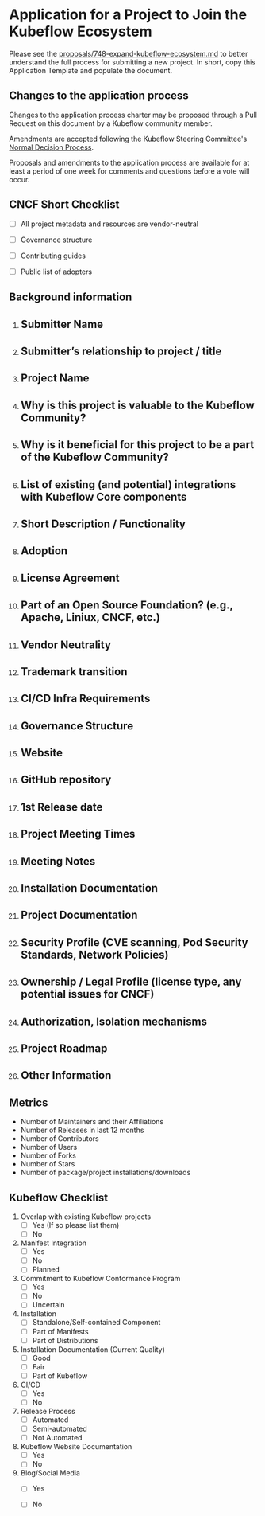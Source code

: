 # Application for a Project to Join the Kubeflow Ecosystem

Please see the [proposals/748-expand-kubeflow-ecosystem.md](Documentation) to
better understand the full process for submitting a new project.
In short, copy this Application Template and populate the document.


## Changes to the application process
Changes to the application process charter may be proposed through a Pull Request
on this document by a Kubeflow community member.

Amendments are accepted following the Kubeflow Steering Committee's [Normal Decision Process](../KUBEFLOW-STEERING-COMMITTEE.md#normal-decision-process).

Proposals and amendments to the application process are available for at 
least a period of one week for comments and questions before a vote will occur.

## CNCF Short Checklist

- [ ] All project metadata and resources are vendor-neutral
- [ ] Governance structure
- [ ] Contributing guides
- [ ] Public list of adopters


## Background information

1. Submitter Name
    -

1. Submitter’s relationship to project / title
    -

1. Project Name
    -

1. Why is this project is valuable to the Kubeflow Community?
    -

1. Why is it beneficial for this project to be a part of the Kubeflow Community?
    - 

1. List of existing (and potential) integrations with Kubeflow Core components
    -

1. Short Description / Functionality
    -

1. Adoption
    - 

1. License Agreement
    - 

1. Part of an Open Source Foundation? (e.g., Apache, Liniux, CNCF, etc.)
    - 

1. Vendor Neutrality
    - 

1. Trademark transition
    - 

1. CI/CD Infra Requirements
    - 

1. Governance Structure 
    -

1. Website
    -

1. GitHub repository
    -

1. 1st Release date
    -

1. Project Meeting Times
    -

1. Meeting Notes
    -

1. Installation Documentation
    -

1. Project Documentation
    -

1. Security Profile (CVE scanning, Pod Security Standards, Network Policies)
    -

1. Ownership / Legal Profile (license type, any potential issues for CNCF)
    -

1. Authorization, Isolation mechanisms
    -

1. Project Roadmap
    -

1. Other Information
    -

## Metrics

- Number of Maintainers and their Affiliations
- Number of Releases in last 12 months
- Number of Contributors
- Number of Users
- Number of Forks
- Number of Stars
- Number of package/project installations/downloads

## Kubeflow Checklist

1.  Overlap with existing Kubeflow projects
    - [ ] Yes (If so please list them)
    - [ ] No

1. Manifest Integration
    - [ ] Yes
    - [ ] No
    - [ ] Planned

1. Commitment to Kubeflow Conformance Program
    - [ ] Yes
    - [ ] No
    - [ ] Uncertain

1. Installation
    - [ ] Standalone/Self-contained Component
    - [ ] Part of Manifests
    - [ ] Part of Distributions

1. Installation Documentation (Current Quality)
    - [ ] Good
    - [ ] Fair
    - [ ] Part of Kubeflow

1. CI/CD 
    - [ ] Yes
    - [ ] No

1. Release Process
    - [ ] Automated
    - [ ] Semi-automated
    - [ ] Not Automated

1. Kubeflow Website Documentation
    - [ ] Yes
    - [ ] No

1. Blog/Social Media 
    - [ ] Yes
    - [ ] No

